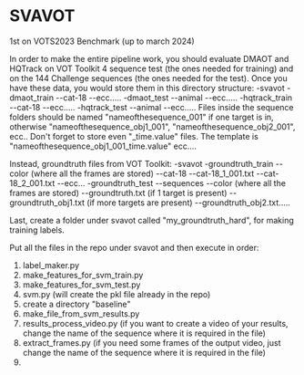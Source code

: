 # SVAVOT
1st on VOTS2023 Benchmark (up to march 2024)

In order to make the entire pipeline work, you should evaluate DMAOT and HQTrack on VOT Toolkit 4 sequence test (the ones needed for training) and on the 144 Challenge sequences (the ones needed for the test).
Once you have these data, you would store them in this directory structure:
-svavot
  -dmaot_train
    --cat-18
    --ecc.....
  -dmaot_test
    --animal
    --ecc.....
  -hqtrack_train
    --cat-18
    --ecc.....
  -hqtrack_test
    --animal
    --ecc.....
Files inside the sequence folders should be named "nameofthesequence_001" if one target is in, otherwise "nameofthesequence_obj1_001", "nameofthesequence_obj2_001", ecc.. 
Don't forget to store even "_time.value" files. The template is "nameofthesequence_obj1_001_time.value" ecc....

Instead, groundtruth files from VOT Toolkit:
-svavot
  -groundtruth_train
    --color (where all the frames are stored)
    --cat-18
      --cat-18_1_001.txt
      --cat-18_2_001.txt
      --ecc...
  -groundtruth_test
    --sequences
      --color (where all the frames are stored)
      --groundtruth.txt (if 1 target is present)
      --groundtruth_obj1.txt (if more targets are present)
      --groundtruth_obj2.txt.....

Last, create a folder under svavot called "my_groundtruth_hard", for making training labels.

Put all the files in the repo under svavot and then execute in order:
1) label_maker.py
2) make_features_for_svm_train.py
3) make_features_for_svm_test.py
4) svm.py (will create the pkl file already in the repo)
5) create a directory "baseline"
6) make_file_from_svm_results.py
7) results_process_video.py (if you want to create a video of your results, change the name of the sequence where it is required in the file)
8) extract_frames.py (if you need some frames of the output video, just change the name of the sequence where it is required in the file)
9)  

      
